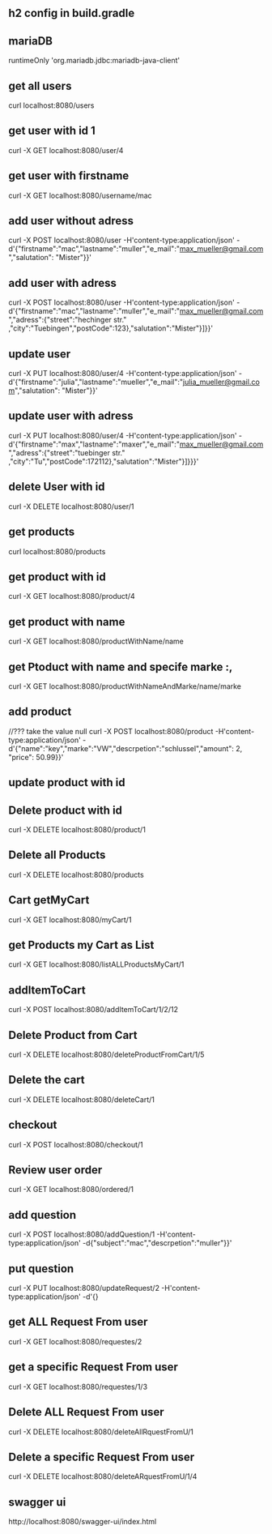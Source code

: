 ## h2 config in build.gradle 
## mariaDB
runtimeOnly 'org.mariadb.jdbc:mariadb-java-client'
## get all users
curl localhost:8080/users
## get user with id 1
 curl -X GET localhost:8080/user/4
 ## get user  with firstname 
 curl -X GET localhost:8080/username/mac
 ## add user without adress
 curl -X POST localhost:8080/user -H'content-type:application/json' -d'{"firstname":"mac","lastname":"muller","e_mail":"max_mueller@gmail.com","salutation": "Mister"}}'
## add user with adress
curl -X POST localhost:8080/user -H'content-type:application/json' -d'{"firstname":"mac","lastname":"muller","e_mail":"max_mueller@gmail.com","adress":{"street":"hechinger str." ,"city":"Tuebingen","postCode":123},"salutation":"Mister"}]}}'
## update user
curl -X PUT localhost:8080/user/4 -H'content-type:application/json' -d'{"firstname":"julia","lastname":"mueller","e_mail":"julia_mueller@gmail.com","salutation": "Mister"}}'
## update user with adress 
curl -X PUT localhost:8080/user/4 -H'content-type:application/json' -d'{"firstname":"max","lastname":"maxer","e_mail":"max_mueller@gmail.com","adress":{"street":"tuebinger str." ,"city":"Tu","postCode":172112},"salutation":"Mister"}]}}}'
## delete User with id 
curl -X DELETE localhost:8080/user/1
## get products
curl localhost:8080/products
## get product with id 
curl -X GET localhost:8080/product/4
## get product with name 
curl -X GET localhost:8080/productWithName/name
## get Ptoduct with name and specife marke :,
curl -X GET localhost:8080/productWithNameAndMarke/name/marke
## add product
//??? take the value null
curl -X POST localhost:8080/product -H'content-type:application/json' -d'{"name":"key","marke":"VW","descrpetion":"schlussel","amount": 2, "price": 50.99}}'
## update product with id 
## Delete product with id 
curl -X DELETE localhost:8080/product/1
## Delete all Products
curl -X DELETE localhost:8080/products

## Cart getMyCart
 curl -X GET localhost:8080/myCart/1
## get Products my  Cart as List 
curl -X GET localhost:8080/listALLProductsMyCart/1
## addItemToCart
curl -X POST localhost:8080/addItemToCart/1/2/12
## Delete Product from Cart 
curl -X DELETE localhost:8080/deleteProductFromCart/1/5 
## Delete the cart 
curl -X DELETE localhost:8080/deleteCart/1
## checkout
curl -X POST localhost:8080/checkout/1
## Review user order
curl -X GET localhost:8080/ordered/1
## add question
curl -X POST localhost:8080/addQuestion/1 -H'content-type:application/json' -d{"subject":"mac","descrpetion":"muller"}}'
## put question 
curl -X PUT localhost:8080/updateRequest/2 -H'content-type:application/json' -d'{}
## get ALL  Request From user
 curl -X GET localhost:8080/requestes/2
## get a specific Request From user 
curl -X GET localhost:8080/requestes/1/3
## Delete  ALL  Request From user
curl -X DELETE localhost:8080/deleteAllRquestFromU/1 
## Delete  a specific Request From user 
curl -X DELETE localhost:8080/deleteARquestFromU/1/4
## swagger ui
http://localhost:8080/swagger-ui/index.html 


